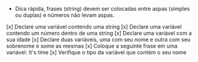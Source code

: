 - Dica rápida, frases (string) devem ser colocadas entre aspas (simples ou duplas) e números não levam aspas.

[x] Declare uma variável contendo uma string
[x] Declare uma variável contendo um número dentro de uma string
[x] Declare uma variável com a sua idade
[x] Declare duas variáveis, uma com seu nome e outra com seu sobrenome e some as mesmas
[x] Coloque a seguinte frase em uma variável: It's time
[x] Verifique o tipo da variável que contém o seu nome
